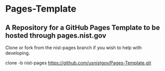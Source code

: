 # Pages-Template
A Repository for a GitHub Pages Template to be hosted through pages.nist.gov
----
Clone or fork from the nist-pages branch if you wish to help with developing.

clone -b nist-pages https://github.com/usnistgov/Pages-Template.git
